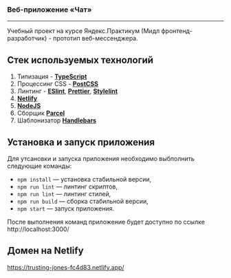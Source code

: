 ### Веб-приложение «Чат»
---

Учебный проект на курсе Яндекс.Практикум (Мидл фронтенд-разработчик) - прототип веб-мессенджера. 

## Стек используемых технологий

1. Типизация - [**TypeScript**](https://www.typescriptlang.org/)
2. Процессинг CSS - [**PostCSS**](https://postcss.org/)
3. Линтинг - [**ESlint**](https://eslint.org/), [**Prettier**](https://prettier.io/), [**Stylelint**](https://stylelint.io)
3. [**Netlify**](https://www.netlify.com/)
4. [**NodeJS**](https://nodejs.org/)
5. Сборщик [**Parcel**](https://parceljs.org/)
6. Шаблонизатор [**Handlebars**](https://handlebarsjs.com/)

## Установка и запуск приложения

Для утсановки и запуска приложения необходимо выбполнить следующие команды:

- `npm install` — установка стабильной версии,
- `npm run lint` — линтинг скриптов,
- `npm run lint` — линтинг стилей,
- `npm run build` — сборка стабильной версии,
- `npm start` — запуск приложения.

После выполнения команд приложение будет доступно по ссылке http://localhost:3000/

## Домен на Netlify

https://trusting-jones-fc4d83.netlify.app/

